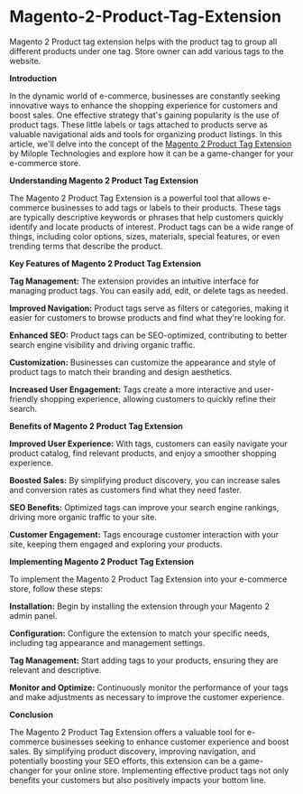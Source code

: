 # Magento-2-Product-Tag-Extension
Magento 2 Product tag extension helps with the product tag to group all different products under one tag. Store owner can add various tags to the website.

**Introduction**

In the dynamic world of e-commerce, businesses are constantly seeking innovative ways to enhance the shopping experience for customers and boost sales. One effective strategy that's gaining popularity is the use of product tags. These little labels or tags attached to products serve as valuable navigational aids and tools for organizing product listings. In this article, we'll delve into the concept of the [Magento 2 Product Tag Extension](https://www.milople.com/magento-2-product-tag.html) by Milople Technologies and explore how it can be a game-changer for your e-commerce store.

**Understanding Magento 2 Product Tag Extension**

The Magento 2 Product Tag Extension is a powerful tool that allows e-commerce businesses to add tags or labels to their products. These tags are typically descriptive keywords or phrases that help customers quickly identify and locate products of interest. Product tags can be a wide range of things, including color options, sizes, materials, special features, or even trending terms that describe the product.

**Key Features of Magento 2 Product Tag Extension**

**Tag Management:** The extension provides an intuitive interface for managing product tags. You can easily add, edit, or delete tags as needed.

**Improved Navigation:** Product tags serve as filters or categories, making it easier for customers to browse products and find what they're looking for.

**Enhanced SEO:** Product tags can be SEO-optimized, contributing to better search engine visibility and driving organic traffic.

**Customization:** Businesses can customize the appearance and style of product tags to match their branding and design aesthetics.

**Increased User Engagement:** Tags create a more interactive and user-friendly shopping experience, allowing customers to quickly refine their search.

**Benefits of Magento 2 Product Tag Extension**

**Improved User Experience:** With tags, customers can easily navigate your product catalog, find relevant products, and enjoy a smoother shopping experience.

**Boosted Sales:** By simplifying product discovery, you can increase sales and conversion rates as customers find what they need faster.

**SEO Benefits:** Optimized tags can improve your search engine rankings, driving more organic traffic to your site.

**Customer Engagement:** Tags encourage customer interaction with your site, keeping them engaged and exploring your products.

**Implementing Magento 2 Product Tag Extension**

To implement the Magento 2 Product Tag Extension into your e-commerce store, follow these steps:

**Installation:** Begin by installing the extension through your Magento 2 admin panel.

**Configuration:** Configure the extension to match your specific needs, including tag appearance and management settings.

**Tag Management:** Start adding tags to your products, ensuring they are relevant and descriptive.

**Monitor and Optimize:** Continuously monitor the performance of your tags and make adjustments as necessary to improve the customer experience.

**Conclusion**

The Magento 2 Product Tag Extension offers a valuable tool for e-commerce businesses seeking to enhance customer experience and boost sales. By simplifying product discovery, improving navigation, and potentially boosting your SEO efforts, this extension can be a game-changer for your online store. Implementing effective product tags not only benefits your customers but also positively impacts your bottom line.






